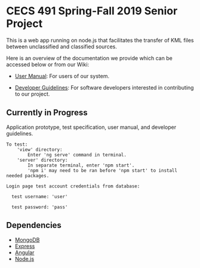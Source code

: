 # CECS 491 Spring-Fall 2019 Senior Project

This is a web app running on node.js that facilitates the transfer of KML files between unclassified and classified sources.

Here is an overview of the documentation we provide which can be accessed below or from our Wiki:
* [User Manual](https://github.com/MarcM1250/491A-G2SS/wiki/User-Manual): For users of our system. 

* [Developer Guidelines](https://github.com/MarcM1250/491A-G2SS/wiki/Developer-Guidelines): For software developers interested in contributing to our project. 

## Currently in Progress
Application prototype, test specification, user manual, and developer guidelines.

    To test: 
        'view' directory: 
            Enter 'ng serve' command in terminal.
        'server' directory: 
            In separate terminal, enter 'npm start'.
            'npm i' may need to be ran before 'npm start' to install needed packages.

    Login page test account credentials from database:

      test username: 'user'

      test password: 'pass'

## Dependencies

* [MongoDB](https://www.mongodb.com/)
* [Express](https://expressjs.com/)
* [Angular](https://angular.io/)
* [Node.js](https://nodejs.org/en/)
